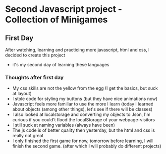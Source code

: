 # Second Javascript project - Collection of Minigames
## First Day
After watching, learning and practicing more javascript, html and css, I decided to create this project
- it's my second day of learning these languages

### Thoughts after first day
- My css skills are not the yellow from the egg (I get the basics, but suck at layout)
- I stole code for styling my buttons (but they have nice animations now)
- Javascript feels more familiar to use the more I learn (today I learned about objects (among other things), let's see if there will be classes)
- I also looked at localstorage and converting my objects to Json, I'm curious if you could't flood the localStorage of your webpage-visitors
- I still suck at naming variables (always have been)
- The js code is of better quality then yesterday, but the html and css is really not great
- I only finished the first game for now, tomorrow before learning, I will finish the second game. (after which I will probably do different projects)
